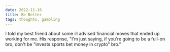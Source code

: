 ```yaml
---
date: 2022-11-16
title: Be Better
tags: thoughts, gambling
---
```



I told my best friend about some ill advised financial moves that ended up working for me. His response, "I'm just saying, if you're going to be a full-on bro, don't be "invests sports bet money in crypto" bro."


